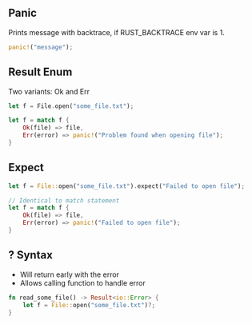 ## Panic
Prints message with backtrace, if RUST_BACKTRACE env var is 1.
```rust
panic!("message");
```

## Result Enum
Two variants: Ok and Err
```rust
let f = File.open("some_file.txt");

let f = match f {
	Ok(file) => file,
	Err(error) => panic!("Problem found when opening file");
}
```

## Expect
```rust
let f = File::open("some_file.txt").expect("Failed to open file");

// Identical to match statement
let f = match f {
	Ok(file) => file,
	Err(error) => panic!("Failed to open file");
}
```

## ? Syntax
- Will return early with the error
- Allows calling function to handle error
```rust
fn read_some_file() -> Result<io::Error> {
	let f = File::open("some_file.txt")?;
}
```